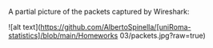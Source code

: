 A partial picture of the packets captured by Wireshark:

![alt text](https://github.com/AlbertoSpinella/[uniRoma-statistics]/blob/main/Homeworks 03/packets.jpg?raw=true)